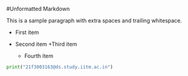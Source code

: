 #Unformatted Markdown

This is a sample paragraph with extra spaces and trailing whitespace.

- First item
- Second item
  +Third item


    *    Fourth item

```py
print("21f3003163@ds.study.iitm.ac.in")

```
